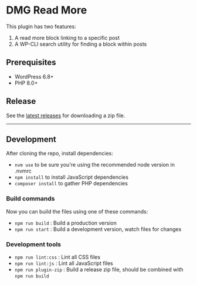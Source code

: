 # DMG Read More

This plugin has two features:

1. A read more block linking to a specific post
2. A WP-CLI search utility for finding a block within posts

## Prerequisites

-   WordPress 6.8+
-   PHP 8.0+

## Release

See the [latest releases](https://github.com/mikkamp/dmg-read-more/releases) for downloading a zip file.

---

## Development

After cloning the repo, install dependencies:

-   `nvm use` to be sure you're using the recommended node version in .nvmrc
-   `npm install` to install JavaScript dependencies
-   `composer install` to gather PHP dependencies

### Build commands

Now you can build the files using one of these commands:

-   `npm run build` : Build a production version
-   `npm run start` : Build a development version, watch files for changes

### Development tools

-   `npm run lint:css` : Lint all CSS files
-   `npm run lint:js` : Lint all JavaScript files
-   `npm run plugin-zip` : Build a release zip file, should be combined with `npm run build`
